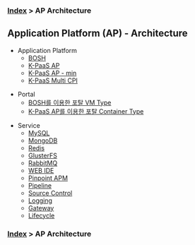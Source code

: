 ### [Index](https://github.com/K-PaaS/Guide/blob/master/README.md) > AP Architecture

## Application Platform (AP) - Architecture
- Application Platform  
  - [BOSH](./application_platform/bosh.md)  
  - [K-PaaS AP](./application_platform/kpaas_ap.md)  
  - [K-PaaS AP - min](./application_platform/kpaas_ap_min.md)  
  - [K-PaaS Multi CPI](./application_platform/kpaas_multi_cpi.md)  

+ Portal
  + [BOSH를 이용한 포탈 VM Type](./portal/vm_type.md)   
  + [K-PaaS AP를 이용한 포탈 Container Type](./portal/container_type.md)   

- Service
  - [MySQL](./service/mysql.md)
  - [MongoDB](./service/mongodb.md)
  - [Redis](./service/redis.md)
  - [GlusterFS](./service/glusterfs.md)
  - [RabbitMQ](./service/rabbitmq.md)
  - [WEB IDE](./service/webide.md)
  - [Pinpoint APM](./service/pinpoint.md)
  - [Pipeline](./service/pipeline.md)
  - [Source Control](./service/source_control.md)
  - [Logging](./service/logging.md)
  - [Gateway](./service/gateway.md)
  - [Lifecycle](./service/lifecycle.md)

### [Index](https://github.com/K-PaaS/Guide/blob/master/README.md) > AP Architecture
